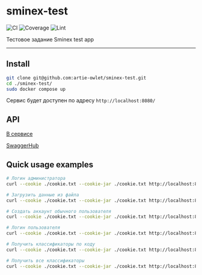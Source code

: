# sminex-test
![CI](https://github.com/artie-owlet/sminex-test/actions/workflows/ci.yaml/badge.svg)
![Coverage](https://github.com/artie-owlet/sminex-test/actions/workflows/coverage.yaml/badge.svg)
![Lint](https://github.com/artie-owlet/sminex-test/actions/workflows/lint.yaml/badge.svg)

Тестовое задание Sminex test app

---

## Install

```bash
git clone git@github.com:artie-owlet/sminex-test.git
cd ./sminex-test/
sudo docker compose up
```

Сервис будет доступен по адресу `http://localhost:8080/`

## API

[В сервисе](http://localhost:8080/)

[SwaggerHub](https://app.swaggerhub.com/apis-docs/artie-owlet/sminex-test/1.0.0)

## Quick usage examples

```bash
# Логин администратора
curl --cookie ./cookie.txt --cookie-jar ./cookie.txt http://localhost:8080/login -H 'Content-Type: application/json' -d '{"login":"admin","password":"password"}'

# Загрузить данные из файла
curl --cookie ./cookie.txt --cookie-jar ./cookie.txt http://localhost:8080/admin/v1/upload -H 'Content-Type: text/csv' --data-binary @/path/to/file.csv

# Создать аккаунт обычного пользователя
curl --cookie ./cookie.txt --cookie-jar ./cookie.txt http://localhost:8080/admin/v1/user -H 'Content-Type: application/json' -d '{"login":"test", "password":"testpwd","admin":false,"active":true}'

# Логин пользователя
curl --cookie ./cookie.txt --cookie-jar ./cookie.txt http://localhost:8080/login -H 'Content-Type: application/json' -d '{"login":"test","password":"testpwd"}'

# Получить классификаторы по коду
curl --cookie ./cookie.txt --cookie-jar ./cookie.txt http://localhost:8080/client/v1/classifiers/B10

# Получить все классификаторы
curl --cookie ./cookie.txt --cookie-jar ./cookie.txt http://localhost:8080/client/v1/classifiers
```
